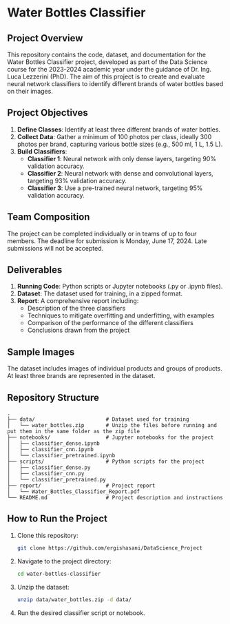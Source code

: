 # Water Bottles Classifier

## Project Overview

This repository contains the code, dataset, and documentation for the Water Bottles Classifier project, developed as part of the Data Science course for the 2023-2024 academic year under the guidance of Dr. Ing. Luca Lezzerini (PhD). The aim of this project is to create and evaluate neural network classifiers to identify different brands of water bottles based on their images.

## Project Objectives

1. **Define Classes**: Identify at least three different brands of water bottles.
2. **Collect Data**: Gather a minimum of 100 photos per class, ideally 300 photos per brand, capturing various bottle sizes (e.g., 500 ml, 1 L, 1.5 L).
3. **Build Classifiers**:
   - **Classifier 1**: Neural network with only dense layers, targeting 90% validation accuracy.
   - **Classifier 2**: Neural network with dense and convolutional layers, targeting 93% validation accuracy.
   - **Classifier 3**: Use a pre-trained neural network, targeting 95% validation accuracy.

## Team Composition

The project can be completed individually or in teams of up to four members. The deadline for submission is Monday, June 17, 2024. Late submissions will not be accepted.

## Deliverables

1. **Running Code**: Python scripts or Jupyter notebooks (.py or .ipynb files).
2. **Dataset**: The dataset used for training, in a zipped format.
3. **Report**: A comprehensive report including:
   - Description of the three classifiers
   - Techniques to mitigate overfitting and underfitting, with examples
   - Comparison of the performance of the different classifiers
   - Conclusions drawn from the project

## Sample Images

The dataset includes images of individual products and groups of products. At least three brands are represented in the dataset.

## Repository Structure

```
.
├── data/                       # Dataset used for training
│   └── water_bottles.zip       # Unzip the files before running and put them in the same folder as the zip file
├── notebooks/                  # Jupyter notebooks for the project
│   ├── classifier_dense.ipynb
│   ├── classifier_cnn.ipynb
│   └── classifier_pretrained.ipynb
├── scripts/                    # Python scripts for the project
│   ├── classifier_dense.py
│   ├── classifier_cnn.py
│   └── classifier_pretrained.py
├── report/                     # Project report
│   └── Water_Bottles_Classifier_Report.pdf
└── README.md                   # Project description and instructions
```

## How to Run the Project

1. Clone this repository:
   ```bash
   git clone https://github.com/ergishasani/DataScience_Project
   ```
2. Navigate to the project directory:
   ```bash
   cd water-bottles-classifier
   ```
3. Unzip the dataset:
   ```bash
   unzip data/water_bottles.zip -d data/
   ```
4. Run the desired classifier script or notebook.
#

